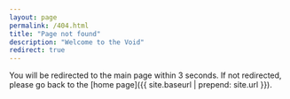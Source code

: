 ```yaml
---
layout: page
permalink: /404.html
title: "Page not found"
description: "Welcome to the Void"
redirect: true
---
```


You will be redirected to the main page within 3 seconds. If not redirected, please go back to the [home page]({{ site.baseurl | prepend: site.url }}).
